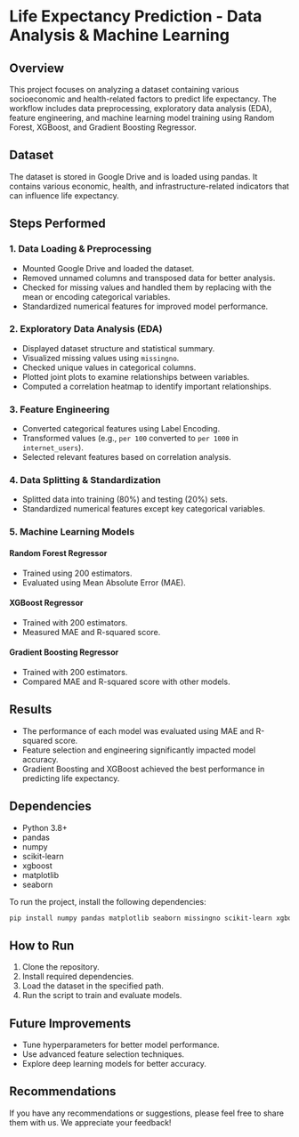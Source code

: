 # Life Expectancy Prediction - Data Analysis & Machine Learning

## Overview
This project focuses on analyzing a dataset containing various socioeconomic and health-related factors to predict life expectancy. The workflow includes data preprocessing, exploratory data analysis (EDA), feature engineering, and machine learning model training using Random Forest, XGBoost, and Gradient Boosting Regressor.

## Dataset
The dataset is stored in Google Drive and is loaded using pandas. It contains various economic, health, and infrastructure-related indicators that can influence life expectancy.

## Steps Performed
### 1. **Data Loading & Preprocessing**
- Mounted Google Drive and loaded the dataset.
- Removed unnamed columns and transposed data for better analysis.
- Checked for missing values and handled them by replacing with the mean or encoding categorical variables.
- Standardized numerical features for improved model performance.

### 2. **Exploratory Data Analysis (EDA)**
- Displayed dataset structure and statistical summary.
- Visualized missing values using `missingno`.
- Checked unique values in categorical columns.
- Plotted joint plots to examine relationships between variables.
- Computed a correlation heatmap to identify important relationships.

### 3. **Feature Engineering**
- Converted categorical features using Label Encoding.
- Transformed values (e.g., `per 100` converted to `per 1000` in `internet_users`).
- Selected relevant features based on correlation analysis.

### 4. **Data Splitting & Standardization**
- Splitted data into training (80%) and testing (20%) sets.
- Standardized numerical features except key categorical variables.

### 5. **Machine Learning Models**
#### **Random Forest Regressor**
- Trained using 200 estimators.
- Evaluated using Mean Absolute Error (MAE).

#### **XGBoost Regressor**
- Trained with 200 estimators.
- Measured MAE and R-squared score.

#### **Gradient Boosting Regressor**
- Trained with 200 estimators.
- Compared MAE and R-squared score with other models.

## Results
- The performance of each model was evaluated using MAE and R-squared score.
- Feature selection and engineering significantly impacted model accuracy.
- Gradient Boosting and XGBoost achieved the best performance in predicting life expectancy.

## Dependencies
- Python 3.8+
- pandas
- numpy
- scikit-learn
- xgboost
- matplotlib
- seaborn
  
To run the project, install the following dependencies:
```bash
pip install numpy pandas matplotlib seaborn missingno scikit-learn xgboost
```

## How to Run
1. Clone the repository.
2. Install required dependencies.
3. Load the dataset in the specified path.
4. Run the script to train and evaluate models.

## Future Improvements
- Tune hyperparameters for better model performance.
- Use advanced feature selection techniques.
- Explore deep learning models for better accuracy.

## Recommendations
If you have any recommendations or suggestions, please feel free to share them with us. 
We appreciate your feedback!
